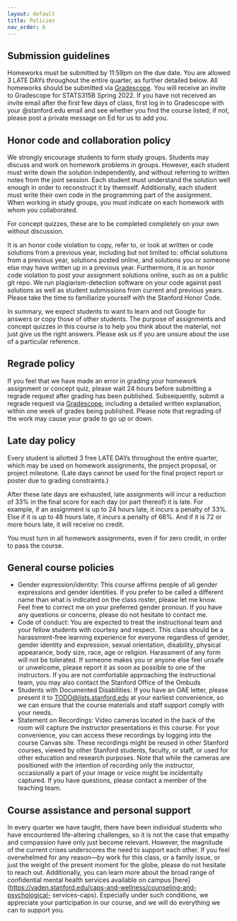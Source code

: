 ```yaml
---
layout: default
title: Policies
nav_order: 6
---
```


## Submission guidelines

Homeworks must be submitted by 11:59pm on the due date. You are allowed 3 LATE DAYs throughout the entire quarter, as further detailed below.  All homeworks should be submitted via [Gradescope](TODO). You will receive an invite to Gradescope for STATS315B Spring 2022. If you have not received an invite email after the first few days of class, first log in to Gradescope with your @stanford.edu email and see whether you find the course listed; if not, please post a private message on Ed for us to add you. 

## Honor code and collaboration policy

We strongly encourage students to form study groups. Students may discuss and work on homework problems in groups. However, each student must write down the solution independently, and without referring to written notes from the joint session. Each student must understand the solution well enough in order to reconstruct it by themself.  Additionally, each student must write their own code in the programming part of the assignment.  When working in study groups, you must indicate on each homework with whom you collaborated. 

For concept quizzes, these are to be completed completely on your own without discussion.

It is an honor code violation to copy, refer to, or look at written or code solutions from a previous year, including but not limited to: official solutions from a previous year, solutions posted online, and solutions you or someone else may have written up in a previous year. Furthermore, it is an honor code violation to post your assignment solutions online, such as on a public git repo. We run plagiarism-detection software on your code against past solutions as well as student submissions from current and previous years. Please take the time to familiarize yourself with the Stanford Honor Code.

In summary, we expect students to want to learn and not Google for answers or copy those of other students. The purpose of assignments and concept quizzes in this course is to help you think about the material, not just give us the right answers.  Please ask us if you are unsure about the use of a particular reference.

## Regrade policy

If you feel that we have made an error in grading your homework assignment or concept quiz, please wait 24 hours before submitting a regrade request after grading has been published. Subsequently, submit a regrade request via [Gradescope](TODO), including a detailed written explanation, within one week of grades being published. Please note that regrading of the work may cause your grade to go up or down. 

## Late day policy

Every student is allotted 3 free LATE DAYs throughout the entire quarter, which may be used on homework assignments, the project proposal, or project milestone. (Late days cannot be used for the final project report or poster due to grading constraints.)

After these late days are exhausted, late assignments will incur a reduction of 33% in the final score for each day (or part thereof) it is late. For example, if an assignment is up to 24 hours late, it incurs a penalty of 33%. Else if it is up to 48 hours late, it incurs a penalty of 66%. And if it is 72 or more hours late, it will receive no credit.

You must turn in all homework assignments, even if for zero credit, in order to pass the course.

## General course policies

- Gender expression/identity: This course affirms people of all gender expressions and gender identities. If you prefer to be called a different name than what is indicated on the class roster, please let me know. Feel free to correct me on your preferred gender pronoun. If you have any questions or concerns, please do not hesitate to contact me.
- Code of conduct: You are expected to treat the instructional team and your fellow students with courtesy and respect. This class should be a harassment-free learning experience for everyone regardless of gender, gender identity and expression, sexual orientation, disability, physical appearance, body size, race, age or religion. Harassment of any form will not be tolerated. If someone makes you or anyone else feel unsafe or unwelcome, please report it as soon as possible to one of the instructors. If you are not comfortable approaching the instructional team, you may also contact the Stanford Office of the Ombuds
- Students with Documented Disabilities: If you have an OAE letter, please present it to [TODO@lists.stanford.edu](mailto:TODO@lists.stanford.edu) at your earliest convenience, so we can ensure that the course materials and staff support comply with your needs.
- Statement on Recordings: Video cameras located in the back of the room will capture the instructor presentations in this course. For your convenience, you can access these recordings by logging into the course Canvas site. These recordings might be reused in other Stanford courses, viewed by other Stanford students, faculty, or staff, or used for other education and research purposes. Note that while the cameras are positioned with the intention of recording only the instructor, occasionally a part of your image or voice might be incidentally captured. If you have questions, please contact a member of the teaching team.

## Course assistance and personal support

In every quarter we have taught, there have been individual students who have encountered life-altering challenges, so it is not the case that empathy and compassion have only just become relevant. However, the magnitude of the current crises underscores the need to support each other. If you feel overwhelmed for any reason—by work for this class, or a family issue, or just the weight of the present moment for the globe, please do not hesitate to reach out.  Additionally, you can learn more about the broad range of confidential mental health services available on campus [here](https://vaden.stanford.edu/caps-and-wellness/counseling-and-psychological- services-caps).
Especially under such conditions, we appreciate your participation in our course, and we will do everything we can to support you.  

